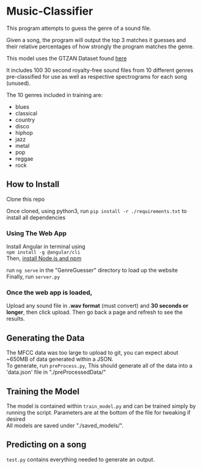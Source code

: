 # Music-Classifier  

This program attempts to guess the genre of a sound file.  

Given a song, the program will output the top 3 matches it guesses and their relative percentages of how strongly the program matches the genre.  

This model uses the GTZAN Dataset found [here](https://www.kaggle.com/andradaolteanu/gtzan-dataset-music-genre-classification)   

It includes 100 30 second royalty-free sound files from 10 different genres pre-classified for use as well as respective spectrograms for each song (unused).  

The 10 genres included in training are:  
- blues  
- classical  
- country  
- disco  
- hiphop  
- jazz  
- metal  
- pop  
- reggae  
- rock  
  
## How to Install  
Clone this repo  
  
Once cloned, using python3, run ```pip install -r ./requirements.txt``` to install all dependencies  
  
### Using The Web App  
Install Angular in terminal using  
```npm install -g @angular/cli```  
Then, [install Node.js and npm](https://docs.npmjs.com/downloading-and-installing-node-js-and-npm)  
  
run ```ng serve``` in the "GenreGuesser" directory to load up the website  
Finally, run ```server.py```  
  
### Once the web app is loaded,  
Upload any sound file in **.wav format** (must convert) and **30 seconds or longer**, then click upload. Then go back a page and refresh to see the results.   
  
## Generating the Data  
The MFCC data was too large to upload to git, you can expect about ~650MB of data generated within a JSON.  
To generate, run ```preProcess.py```, This should generate all of the data into a 'data.json' file in "./preProcessedData/"  
  
## Training the Model  
The model is contained within `train_model.py` and can be trained simply by running the script. Parameters are at the bottom of the file for tweaking if desired  
All models are saved under "./saved_models/". 
  
## Predicting on a song    
`test.py` contains everything needed to generate an output.  

